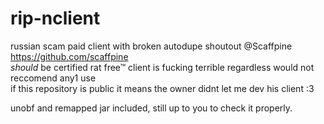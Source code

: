 # rip-nclient
 russian scam paid client with broken autodupe shoutout @Scaffpine https://github.com/scaffpine<br>
*should* be certified rat free™ client is fucking terrible regardless would not reccomend any1 use<br>
 if this repository is public it means the owner didnt let me dev his client :3<br>

 unobf and remapped jar included, still up to you to check it properly.
